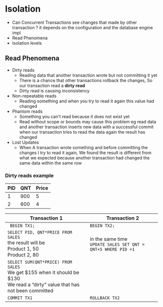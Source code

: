 # Isolation

* Can Concurrent Transactions see changes that made by other transaction ? it depends on the configuration and the database engine impl
* Read Phenomena
* Isolation levels

## Read Phenomena
* Dirty reads
  * Reading data that another transaction wrote but not committing it yet
  * There is a chance that other transactions rollback the changes, So our transaction read a **dirty read**
  * Dirty read is causing inconsistency
* Non-repeatable reads
  * Reading something and when you try to read it again this value had changed
* Phantom reads
    * Something you can't read because it does not exist yet
    * Read without scope or bounds may cause this problem eg read data and another transaction inserts new data with a successful commit when our transaction tries to read the data again the result has changed
* Lost Updates
  * When A transaction wrote something and before committing the changes I try to read it again, We found the result is different from what we expected because another transaction had changed the same data within the same row

### Dirty reads example

| PID | QNT | Price|
|-----|-----|------|
| 1   | 900 | 5    |
| 2   | 600 | 4    |

| Transaction 1                                                                                                                      | Transaction 2     |
|------------------------------------------------------------------------------------------------------------------------------------|-------------------|
| ` BEGIN TX1;`                                                                                                                      | `BEGIN TX2;`      | 
| `SELECT PID, QNT*PRICE FROM SALES` <br/> the result will be <br/>Product 1, 50<br/>Product 2, 80                                   |in the same time <br/>`UPDATE SALES SET QNT = QNT+5 WHERE PID =1` |
| `SELECT SUM(QNT*PRICE) FROM SALES`<br/>We get $155 when it should be $130 <br/>We read a “dirty” value that has not been committed ||
| `COMMIT TX1` |`ROLLBACK TX2`|
